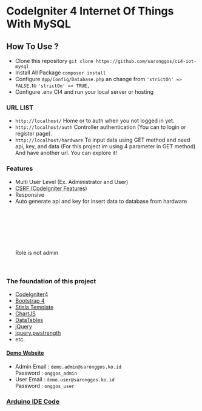# CodeIgniter 4 Internet Of Things With MySQL

## How To Use ?
- Clone this repository  ``` git clone https://github.com/saronggos/ci4-iot-mysql ```
- Install All Package ``` composer install ```
- Configure ```App/Config/Database.php``` an change from ```'strictOn' => FALSE,```to ```'strictOn' => TRUE,```
- Configure .env CI4 and run your local server or hosting

### URL LIST

- ```http://localhost/``` Home or to auth when you not logged in yet.
- ```http://localhost/auth``` Controller authentication (You can to login or register page).
- ```http://localhost/hardware``` To input data using GET method and need api, key, and data (For this project im using 4 parameter in GET method)
And have another url. You can explore it!

### Features
- Multi User Level (Ex. Administrator and User)
- [CSRF (CodeIgniter Features)](https://codeigniter.com/user_guide/libraries/security.html#cross-site-request-forgery-csrf)
- Responsive
- Auto generate api and key for insert data to database from hardware<br><br>
<img src="https://drive.google.com/uc?export=view&id=11LTssUIdypRHA46ZBmfpX40Q1J7MQuld" alt="" witdh=50><br><br>
<img src="https://drive.google.com/uc?export=view&id=1KRqs8Z91mDiNi_Nbw2llbqobWGZxQ_EE" alt="" witdh=50><br><br>
<img src="https://drive.google.com/uc?export=view&id=1oo9RUcSoyKsfKYKgscRqgVKh1cfEJ_x-" alt="" witdh=50><br><br>
Role is not admin
<img src="https://drive.google.com/uc?export=view&id=1yWFHw6L_4La_5V7MWRmUpx7TyZn9KF9_" alt="" witdh=50><br><br><br>
### The foundation of this project
- [CodeIgniter4](https://codeigniter.com/)
- [Bootstrap 4](https://getbootstrap.com/)
- [Stisla Template](https://getstisla.com/)
- [ChartJS](https://www.chartjs.org/)
- [DataTables](https://datatables.net/)
- [jQuery](https://jquery.com/)
- [jquery.pwstrength](http://matoilic.github.io/jquery.pwstrength/)
- etc.

#### [Demo Website](http://saronggos-iot.000webhostapp.com/)
  - Admin
    Email     : ``` demo.admin@saronggos.ko.id ```<br>
    Password  : ``` onggos_admin ```
  - User
    Email     : ``` demo.user@saronggos.ko.id ```<br>
    Password  : ``` onggos_user ```<br>
    
### [Arduino IDE Code](https://github.com/saronggos/CI4-IOT-MySQL-Arduino-Code)
